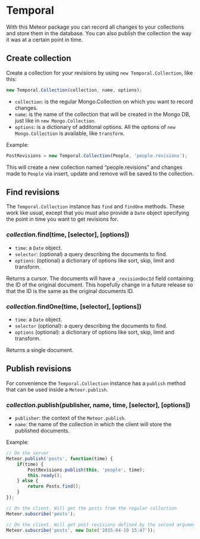 # Temporal
With this Meteor package you can record all changes to your collections and store them in the database. You can also publish the collection the way it was at a certain point in time.

## Create collection
Create a collection for your revisions by using `new Temporal.Collection`, like this:

```javascript
new Temporal.Collection(collection, name, options);
```

- `collection`: is the regular Mongo.Collection on which you want to record changes.
- `name`: is the name of the collection that will be created in the Mongo DB, just like in `new Mongo.Collection`.
- `options`: is a dictionary of additonal options. All the options of `new Mongo.Collection` is available, like `transform`.

Example:

```javascript
PostRevisions = new Temporal.Collection(People, 'people.revisions');
```
This will create a new collection named “people.revisions” and changes made to `People` via insert, update and remove will be saved to the collection.

## Find revisions
The `Temporal.Collection` instance has `find` and `findOne` methods. These work like usual, except that you must also provide a `Date` object specifying the point in time you want to get revisions for.

### _collection_.find(time, [selector], [options])
- `time`: a `Date` object.
- `selector`: (optional) a query describing the documents to find.
- `options`: (optional) a dictionary of options like sort, skip, limit and transform.

Returns a cursor. The documents will have a `_revisionDocId` field containing the ID of the original document. This hopefully change in a future release so that the ID is the same as the original documents ID.

### _collection_.findOne(time, [selector], [options])
- `time`: a `Date` object.
- `selector` (optional): a query describing the documents to find.
- `options` (optional): a dictionary of options like sort, skip, limit and transform.

Returns a single document.

## Publish revisions

For convenience the `Temporal.Collection` instance has a `publish` method that can be used inside a `Meteor.publish`.

### _collection_.publish(publisher, name, time, [selector], [options])
- `publisher`: the context of the `Meteor.publish`.
- `name`: the name of the collection in which the client will store the published documents.

Example:

```javascript
// On the server
Meteor.publish('posts', function(time) {
	if(time) {
		PostRevisions.publish(this, 'people', time);
		this.ready();
	} else {
		return Posts.find();
	}
});

// On the client. Will get the posts from the regular collection
Meteor.subscribe('posts');

// On the client. Will get post revisions defined by the second argument. The documents are transformed before publish so that the ID of the documents will the original ID.
Meteor.subscribe('posts', new Date('2015-04-19 15:47'));
```
